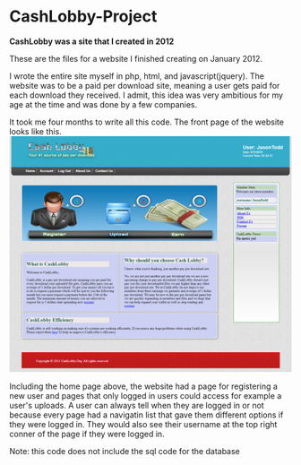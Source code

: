 # CashLobby-Project
**CashLobby was a site that I created in 2012**

These are the files for a website I finished creating on January 2012. 

I wrote the entire site myself in php, html, and javascript(jquery).
The website was to be a paid per download site, meaning a user gets paid for each download they received. 
I admit, this idea was very ambitious for my age at the time and was done by a few companies.

It took me four months to write all this code.
The front page of the website looks like this.
![GitHub Logo](/screencapture.png)

Including the home page above, the website had a page for registering a new user and pages that only logged in users could access for example a user's uploads.
A user can always tell when they are logged in or not because every page had a navigatin list that gave them different options if they were logged in.
They would also see their username at the top right conner of the page if they were logged in.

Note: this code does not include the sql code for the database
